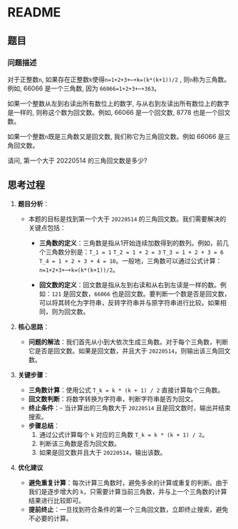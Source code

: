 # README

## 题目

### 问题描述
对于正整数`n`, 如果存在正整数`k`使得`n=1+2+3+⋯+k=(k*(k+1))/2` , 则`n`称为三角数。例如, 66066 是一个三角数, 因为 `66066=1+2+3+⋯+363`。

如果一个整数从左到右读出所有数位上的数字, 与从右到左读出所有数位上的数字是一样的, 则称这个数为回文数。例如, 66066 是一个回文数, 8778 也是一个回文数。

如果一个整数`n`既是三角数又是回文数, 我们称它为三角回文数。例如 66066 是三角回文数。

请问, 第一个大于 20220514 的三角回文数是多少?

## 思考过程

1. **题目分析**：
    - 本题的目标是找到第一个大于 `20220514` 的三角回文数。我们需要解决的关键点包括：
        - **三角数的定义**：三角数是指从1开始连续加数得到的数列。例如，前几个三角数分别是：`T_1 = 1` `T_2 = 1 + 2 = 3` `T_3 = 1 + 2 + 3 = 6` `T_4 = 1 + 2 + 3 + 4 = 10`。一般地，三角数可以通过公式计算：`n=1+2+3+⋯+k=(k*(k+1))/2`。
        
        - **回文数的定义**：回文数是指从左到右读和从右到左读是一样的数。例如：`121` 是回文数，`66066` 也是回文数。要判断一个数是否是回文数，可以将其转化为字符串，反转字符串并与原字符串进行比较。如果相同，则为回文数。
       

2. **核心思路**：
    -  **问题的解法**：我们首先从小到大依次生成三角数。对于每个三角数，判断它是否是回文数。如果是回文数，并且大于 `20220514`，则输出该三角回文数。
    
3. **关键步骤**：
    - **三角数计算**：使用公式 `T_k = k * (k + 1) / 2` 直接计算每个三角数。
    -  **回文数判断**：将数字转换为字符串，判断字符串是否为回文。
    - **终止条件**：- 当计算出的三角数大于 `20220514` 且是回文数时，输出并结束搜索。
    - **步骤总结**：
        1. 通过公式计算每个 `k` 对应的三角数 `T_k = k * (k + 1) / 2`。
        2. 判断该三角数是否为回文数。
        3. 如果是回文数并且大于 `20220514`，输出该数。
        
4. **优化建议**
    - **避免重复计算**：每次计算三角数时，避免多余的计算或重复的判断。由于我们是逐步增大的 `k`，只需要计算当前三角数，并与上一个三角数的计算结果进行比较即可。
    - **提前终止**：一旦找到符合条件的第一个三角回文数，立即终止搜索，避免不必要的计算。
